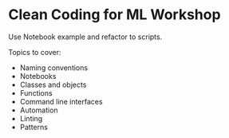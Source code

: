# Clean Coding for ML Workshop

Use Notebook example and refactor to scripts.

Topics to cover:

- Naming conventions
- Notebooks
- Classes and objects
- Functions
- Command line interfaces
- Automation
- Linting
- Patterns
